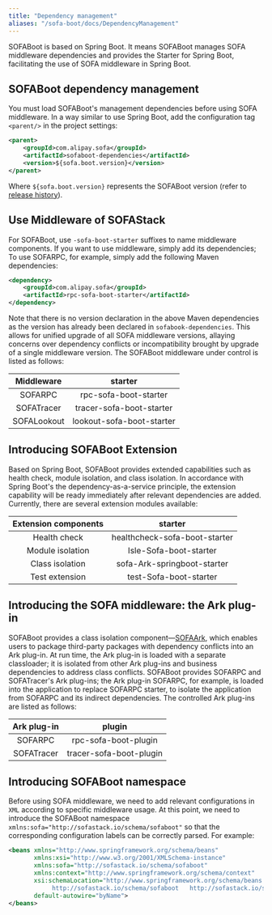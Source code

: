 ```yaml
---
title: "Dependency management"
aliases: "/sofa-boot/docs/DependencyManagement"
---
```



﻿SOFABoot is based on Spring Boot. It means SOFABoot manages SOFA middleware dependencies and provides the Starter for Spring Boot, facilitating the use of SOFA middleware in Spring Boot.

## SOFABoot dependency management

You must load SOFABoot's management dependencies before using SOFA middleware. In a way similar to use Spring Boot, add the configuration tag `<parent/>` in the project settings:

```xml
<parent>
    <groupId>com.alipay.sofa</groupId>
    <artifactId>sofaboot-dependencies</artifactId>
    <version>${sofa.boot.version}</version>
</parent>
```
Where `${sofa.boot.version}` represents the SOFABoot version (refer to [release history](https://github.com/sofastack/sofa-boot/releases)).


## Use Middleware of SOFAStack

For SOFABoot, use `-sofa-boot-starter` suffixes to name middleware components. If you want to use middleware, simply add its dependencies; To use SOFARPC, for example, simply add the following Maven dependencies:

```xml
<dependency>
    <groupId>com.alipay.sofa</groupId>
    <artifactId>rpc-sofa-boot-starter</artifactId>
</dependency>
```

Note that there is no version declaration in the above Maven dependencies as the version has already been declared in `sofabook-dependencies`. This allows for unified upgrade of all SOFA middleware versions, allaying concerns over dependency conflicts or incompatibility brought by upgrade of a single middleware version. The SOFABoot middleware under control is listed as follows:

| Middleware | starter |
|:---:|:---:|
|SOFARPC|rpc-sofa-boot-starter|
|SOFATracer|tracer-sofa-boot-starter|
|SOFALookout|lookout-sofa-boot-starter|

## Introducing SOFABoot Extension
Based on Spring Boot, SOFABoot provides extended capabilities such as health check, module isolation, and class isolation. In accordance with Spring Boot's the dependency-as-a-service principle, the extension capability will be ready immediately after relevant dependencies are added. Currently, there are several extension modules available:

| Extension components | starter |
|:---:|:---:|
| Health check | healthcheck-sofa-boot-starter |
| Module isolation | Isle-Sofa-boot-starter |
| Class isolation | sofa-Ark-springboot-starter |
| Test extension | test-Sofa-boot-starter |

## Introducing the SOFA middleware: the Ark plug-in 
SOFABoot provides a class isolation component—[SOFAArk](./sofa-ark/overview), which enables users to package third-party packages with dependency conflicts into an Ark plug-in. At run time, the Ark plug-in is loaded with a separate classloader; it is isolated from other Ark plug-ins and business dependencies to address class conflicts. SOFABoot provides SOFARPC and SOFATracer's Ark plug-ins; the Ark plug-in SOFARPC, for example, is loaded into the application to replace SOFARPC starter, to isolate the application from SOFARPC and its indirect dependencies. The controlled Ark plug-ins are listed as follows:

| Ark plug-in | plugin |
|:---:|:---:|
|SOFARPC|rpc-sofa-boot-plugin|
|SOFATracer|tracer-sofa-boot-plugin|

## Introducing SOFABoot namespace

Before using SOFA middleware, we need to add relevant configurations in `XML` according to specific middleware usage. At this point, we need to introduce the SOFABoot namespace `xmlns:sofa="http://sofastack.io/schema/sofaboot"` so that the corresponding configuration labels can be correctly parsed. For example:

```xml
<beans xmlns="http://www.springframework.org/schema/beans"
       xmlns:xsi="http://www.w3.org/2001/XMLSchema-instance"
       xmlns:sofa="http://sofastack.io/schema/sofaboot"
       xmlns:context="http://www.springframework.org/schema/context"
       xsi:schemaLocation="http://www.springframework.org/schema/beans http://www.springframework.org/schema/beans/spring-beans.xsd
            http://sofastack.io/schema/sofaboot   http://sofastack.io/schema/sofaboot.xsd"
       default-autowire="byName">
</beans>
```
